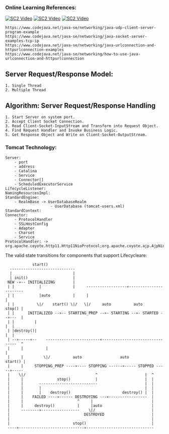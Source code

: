 ### Online Learning References:
[![SC2 Video](https://img.youtube.com/vi/i5OVcTdt_OU/0.jpg)](https://www.youtube.com/watch?v=i5OVcTdt_OU&t=611s)
[![SC2 Video](https://img.youtube.com/vi/u_InEBgRVcc/0.jpg)](https://www.youtube.com/watch?v=u_InEBgRVcc)
[![SC2 Video](https://img.youtube.com/vi/T4Df5_cojAs/0.jpg)](https://www.youtube.com/watch?v=T4Df5_cojAs&t=418s)

	https://www.codejava.net/java-se/networking/java-udp-client-server-program-example
	https://www.codejava.net/java-se/networking/java-socket-server-examples-tcp-ip
	https://www.codejava.net/java-se/networking/java-urlconnection-and-httpurlconnection-examples
	https://www.codejava.net/java-se/networking/how-to-use-java-urlconnection-and-httpurlconnection

## Server Request/Response Model:
	1. Single Thread 
	2. Multiple Thread

## Algorithm: Server Request/Response Handling
	1. Start Server on system port.
	2. Accept Client Socket Connection.
	3. Read Client-Socket-InputStream and Transform into Request Object.
	4. Find Request Handler and Invoke Business Logic.
	5. Get Response Object and Write on Client-Socket-OutputStream.


### Tomcat Technology:
	Server:
		- port
		- address
		- Catalina
		- Service
		- Connector[]
		- ScheduledExecutorService
	LifecycleListener:
	NamingResourcesImpl:
	StandardEngine:
		- RealmBase -> UserDatabaseRealm
						- UserDatabase (tomcat-users.xml)
	StandardContext:
	Connector:
		- ProtocolHandler
		- SSLHostConfig
		- Adapter
		- Charset
		- Service
	ProtocolHandler: -> org.apache.coyote.http11.Http11NioProtocol;org.apache.coyote.ajp.AjpNioProtocol;


The valid state transitions for components that support Lifecycleare: 
```
            start()
  -----------------------------
  |                           |
  | init()                    |
 NEW -»-- INITIALIZING        |
 | |           |              |     ------------------«-----------------------
 | |           |auto          |     |                                        |
 | |          \|/    start() \|/   \|/     auto          auto         stop() |
 | |      INITIALIZED --»-- STARTING_PREP --»- STARTING --»- STARTED --»---  |
 | |         |                                                            |  |
 | |destroy()|                                                            |  |
 | --»-----«--    ------------------------«--------------------------------  ^
 |     |          |                                                          |
 |     |         \|/          auto                 auto              start() |
 |     |     STOPPING_PREP ----»---- STOPPING ------»----- STOPPED -----»-----
 |    \|/                               ^                     |  ^
 |     |               stop()           |                     |  |
 |     |       --------------------------                     |  |
 |     |       |                                              |  |
 |     |       |    destroy()                       destroy() |  |
 |     |    FAILED ----»------ DESTROYING ---«-----------------  |
 |     |                        ^     |                          |
 |     |     destroy()          |     |auto                      |
 |     --------»-----------------    \|/                         |
 |                                 DESTROYED                     |
 |                                                               |
 |                            stop()                             |
 ----»-----------------------------»------------------------------
```

